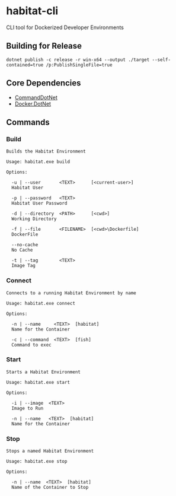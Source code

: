 # habitat-cli

CLI tool for Dockerized Developer Environments

## Building for Release

```shell
dotnet publish -c release -r win-x64 --output ./target --self-contained=true /p:PublishSingleFile=true
```

## Core Dependencies

* [CommandDotNet](https://github.com/bilal-fazlani/commanddotnet)
* [Docker.DotNet](https://github.com/dotnet/Docker.DotNet)

## Commands

### Build

```text
Builds the Habitat Environment

Usage: habitat.exe build

Options:

  -u | --user       <TEXT>      [<current-user>]
  Habitat User

  -p | --password   <TEXT>
  Habitat User Password

  -d | --directory  <PATH>      [<cwd>]
  Working Directory

  -f | --file       <FILENAME>  [<cwd>\Dockerfile]
  DockerFile

  --no-cache
  No Cache

  -t | --tag        <TEXT>
  Image Tag
```

### Connect

```text
Connects to a running Habitat Environment by name

Usage: habitat.exe connect

Options:

  -n | --name     <TEXT>  [habitat]
  Name for the Container

  -c | --command  <TEXT>  [fish]
  Command to exec
```

### Start

```text
Starts a Habitat Environment

Usage: habitat.exe start

Options:

  -i | --image  <TEXT>
  Image to Run

  -n | --name   <TEXT>  [habitat]
  Name for the Container
```

### Stop

```text
Stops a named Habitat Environment

Usage: habitat.exe stop

Options:

  -n | --name  <TEXT>  [habitat]
  Name of the Container to Stop
```

